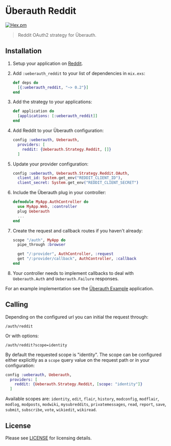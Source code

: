 # Überauth Reddit

[![Hex.pm](https://img.shields.io/hexpm/v/ueberauth_reddit.svg)](https://hex.pm/packages/ueberauth_reddit)

> Reddit OAuth2 strategy for Überauth.

## Installation

1. Setup your application on [Reddit](https://www.reddit.com/prefs/apps/).

1. Add `:ueberauth_reddit` to your list of dependencies in `mix.exs`:

    ```elixir
    def deps do
      [{:ueberauth_reddit, "~> 0.2"}]
    end
    ```

1. Add the strategy to your applications:

    ```elixir
    def application do
      [applications: [:ueberauth_reddit]]
    end
    ```

1. Add Reddit to your Überauth configuration:

    ```elixir
    config :ueberauth, Ueberauth,
      providers: [
        reddit: {Ueberauth.Strategy.Reddit, []}
      ]
    ```

1.  Update your provider configuration:

    ```elixir
    config :ueberauth, Ueberauth.Strategy.Reddit.OAuth,
      client_id: System.get_env("REDDIT_CLIENT_ID"),
      client_secret: System.get_env("REDDIT_CLIENT_SECRET")
    ```

1.  Include the Überauth plug in your controller:

    ```elixir
    defmodule MyApp.AuthController do
      use MyApp.Web, :controller
      plug Ueberauth
      ...
    end
    ```

1.  Create the request and callback routes if you haven't already:

    ```elixir
    scope "/auth", MyApp do
      pipe_through :browser

      get "/:provider", AuthController, :request
      get "/:provider/callback", AuthController, :callback
    end
    ```

1. Your controller needs to implement callbacks to deal with `Ueberauth.Auth` and `Ueberauth.Failure` responses.

For an example implementation see the [Überauth Example](https://github.com/ueberauth/ueberauth_example) application.

## Calling

Depending on the configured url you can initial the request through:

    /auth/reddit

Or with options:

    /auth/reddit?scope=identity

By default the requested scope is "identity". The scope can be configured either explicitly as a `scope` query value on the request path or in your configuration:

```elixir
config :ueberauth, Ueberauth,
  providers: [
    reddit: {Ueberauth.Strategy.Reddit, [scope: "identity"]}
  ]
```

Available scopes are: `identity`, `edit`, `flair`, `history`, `modconfig`, `modflair`, `modlog`, `modposts`, `modwiki`, `mysubreddits`, `privatemessages`, `read`, `report`, `save`, `submit`, `subscribe`, `vote`, `wikiedit`, `wikiread`.

## License

Please see [LICENSE](https://github.com/schwarz/ueberauth_reddit/blob/master/LICENSE) for licensing details.

